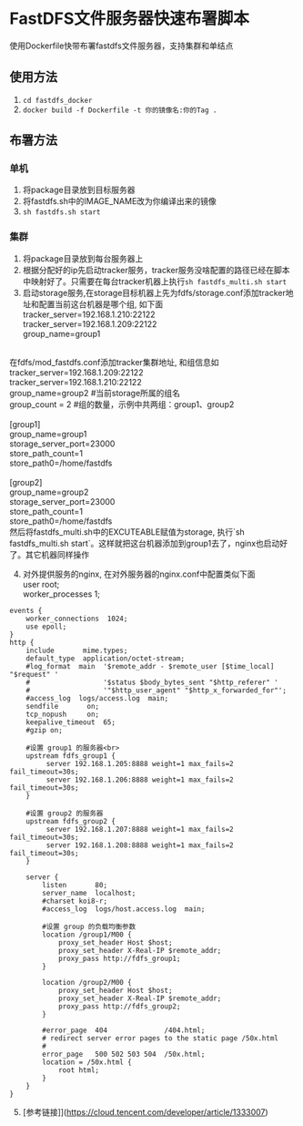 # FastDFS文件服务器快速布署脚本
使用Dockerfile快带布署fastdfs文件服务器，支持集群和单结点

## 使用方法
1. `cd fastdfs_docker`
2. `docker build -f Dockerfile -t 你的镜像名:你的Tag .`

## 布署方法
### 单机
1. 将package目录放到目标服务器
2. 将fastdfs.sh中的IMAGE_NAME改为你编译出来的镜像
3. `sh fastdfs.sh start`

### 集群
1. 将package目录放到每台服务器上
2. 根据分配好的ip先启动tracker服务，tracker服务没啥配置的路径已经在脚本中映射好了。只需要在每台tracker机器上执行`sh fastdfs_multi.sh start`
3. 启动storage服务,在storage目标机器上先为fdfs/storage.conf添加tracker地址和配置当前这台机器是哪个组, 如下面<br>
    tracker_server=192.168.1.210:22122<br>
    tracker_server=192.168.1.209:22122<br>
    group_name=group1<br>
<br>
在fdfs/mod_fastdfs.conf添加tracker集群地址, 和组信息如<br>
tracker_server=192.168.1.209:22122<br>
tracker_server=192.168.1.210:22122<br>
group_name=group2                        #当前storage所属的组名<br>
group_count = 2                    #组的数量，示例中共两组：group1、group2<br>
<br>
[group1]<br>
group_name=group1<br>
storage_server_port=23000<br>
store_path_count=1<br>
store_path0=/home/fastdfs<br>
<br>
[group2]<br>
group_name=group2<br>
storage_server_port=23000<br>
store_path_count=1<br>
store_path0=/home/fastdfs<br>
然后将fastdfs_multi.sh中的EXCUTEABLE赋值为storage, 执行`sh fastdfs_multi.sh start`。这样就把这台机器添加到group1去了，nginx也启动好了。其它机器同样操作

4. 对外提供服务的nginx, 在对外服务器的nginx.conf中配置类似下面 <br>
user  root;<br>
worker_processes  1;<br>
```
events {
    worker_connections  1024;
    use epoll;
}
http {
    include       mime.types;
    default_type  application/octet-stream;
    #log_format  main  '$remote_addr - $remote_user [$time_local] "$request" '
    #                  '$status $body_bytes_sent "$http_referer" '
    #                  '"$http_user_agent" "$http_x_forwarded_for"';
    #access_log  logs/access.log  main;
    sendfile       on;
    tcp_nopush     on;
    keepalive_timeout  65;
    #gzip on;

    #设置 group1 的服务器<br>
    upstream fdfs_group1 {
         server 192.168.1.205:8888 weight=1 max_fails=2 fail_timeout=30s;
         server 192.168.1.206:8888 weight=1 max_fails=2 fail_timeout=30s;
    }

    #设置 group2 的服务器
    upstream fdfs_group2 {
         server 192.168.1.207:8888 weight=1 max_fails=2 fail_timeout=30s;
         server 192.168.1.208:8888 weight=1 max_fails=2 fail_timeout=30s;
    }

    server {
        listen       80;
        server_name  localhost;
        #charset koi8-r;
        #access_log  logs/host.access.log  main;

        #设置 group 的负载均衡参数
        location /group1/M00 {
            proxy_set_header Host $host;
            proxy_set_header X-Real-IP $remote_addr;
            proxy_pass http://fdfs_group1;
        }

        location /group2/M00 {
            proxy_set_header Host $host;
            proxy_set_header X-Real-IP $remote_addr;
            proxy_pass http://fdfs_group2;
        }

        #error_page  404              /404.html;
        # redirect server error pages to the static page /50x.html
        #
        error_page   500 502 503 504  /50x.html;
        location = /50x.html {
            root html;
        }
    }
}
```
5. [参考链接]](https://cloud.tencent.com/developer/article/1333007)